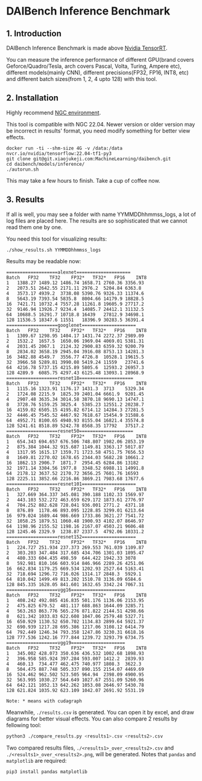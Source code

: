 # DAIBench Inference Benchmark

## 1. Introduction

DAIBench Inference Benchmark is made above [Nvidia TensorRT](https://developer.nvidia.com/tensorrt). 

You can measure the inference performance of different GPU(brand covers Geforce/Quadro/Tesla, arch covers Pascal, Volta, Turing, Ampere etc), different models(mainly CNN), different precisions(FP32, FP16, INT8, etc) and different batch sizes(from 1, 2, 4 upto 128) with this tool.

## 2. Installation

Highly recommend [NGC environment](https://catalog.ngc.nvidia.com/). 

This tool is compatible with NGC 22.04. Newer version or older version may be incorrect in results' format, you need modify something for better view effects.

```
docker run -ti --shm-size 4G -v /data:/data nvcr.io/nvidia/tensorflow:22.04-tf1-py3
git clone git@git.xiaojukeji.com:MachineLearning/daibench.git
cd daibench/models/inference/
./autorun.sh
```

This may take a few hours to finish. Take a cup of coffee now.

## 3. Results

If all is well, you may see a folder with name YYMMDDhhmmss_logs, a lot of log files are placed here. The results are so sophisticated that we cannot read them one by one.

You need this tool for visualizing results:

```
./show_results.sh YYMMDDhhmmss_logs
```

Results may be readable now:

```
===================alexnet====================
Batch	FP32	TF32	FP32*	TF32*	FP16	INT8
1	1388.27	1489.12	1486.74	1658.71	2760.36	3356.93
2	2073.51	2642.55	2171.11	2976.2	5204.84	6363.8
4	3573.17	4939.2	3738.08	5390.76	9326.33	11374.6
8	5643.19	7393.54	5835.8	8004.66	14179.9	18828.5
16	7421.71	10732.4	7557.28	11261.8	19605.9	27717.2
32	9146.94	13926.7	9234.4	14085.7	24412.1	31132.5
64	10688.5	16291.7	10718.8	16439	27812.9	34698.1
128	11536.5	18347.6	11551	18396.9	30283.5	36391.4
===================googlenet====================
Batch	FP32	TF32	FP32*	TF32*	FP16	INT8
1	1309.67	1298.95	1404.17	1431.74	2272.37	2989.09
2	1532.2	1657.5	1650.06	1969.04	4069.01	5381.31
4	2031.45	2067.1	2124.32	2900.83	6359.32	9200.79
8	2834.02	3658.19	2945.04	3916.08	8753.13	14281.3
16	3482.88	4549.7	3556.77	4726.8	10528.1	19615.5
32	3966.58	5289.81	3990.08	5419.24	11559	23741.6
64	4216.78	5737.15	4215.89	5805.6	12593.2	26957.3
128	4289.9	6085.75	4297.43	6125.48	13093.1	28968.9
===================resnet18====================
Batch	FP32	TF32	FP32*	TF32*	FP16	INT8
1	1115.16	1323.91	1176.17	1431.3	3713	5329.34
2	1724.08	2215.9	1825.39	2401.04	6661.9	9201.45
4	2907.48	3635.34	3014.58	3870.18	9690.13	14747.1
8	3728.76	5159.25	3825.4	5385.23	12551.2	20238.7
16	4159.02	6505.15	4195.82	6714.12	14284.3	27281.5
32	4446.45	7545.52	4467.92	7618.67	15454.9	31588.6
64	4952.71	8100.65	4940.93	8155.04	16821.4	35574.8
128	5241.61	8518.89	5242.78	8568.35	17792	37517.2
===================resnet50====================
Batch	FP32	TF32	FP32*	TF32*	FP16	INT8
1	654.343	694.657	676.506	748.807	1982.06	2853.19
2	875.384	1044.32	915.687	1149.81	3363.17	5017.87
4	1317.95	1615.17	1359.71	1723.58	4751.75	7656.53
8	1649.81	2270.02	1678.65	2344.03	5682.28	10661.2
16	1862.13	2906.7	1871.7	2954.45	6284.86	13182
32	1971.14	3304.56	1977.8	3348.52	6988.11	14991.8
64	2178.12	3637.52	2170.72	3656.25	7601.76	16593
128	2225.11	3852.66	2216.86	3869.21	7983.68	17677.6
===================resnet101====================
Batch	FP32	TF32	FP32*	TF32*	FP16	INT8
1	327.669	364.337	345.081	390.188	1102.33	1569.97
2	443.103	532.272	463.659	629.172	1873.61	2776.97
4	704.252	882.628	728.041	936.001	2771.2	4371.18
8	876.89	1178.46	893.095	1228.85	3299.01	6213.64
16	979.024	1689.44	986.669	1733.86	3621.27	7541.72
32	1058.25	1879.51	1060.48	1900.93	4102.07	8646.97
64	1198.96	2155.52	1198.16	2167.07	4503.21	9606.48
128	1245.46	2329.9	1238.87	2337.5	4792.06	10331.2
===================resnet152====================
Batch	FP32	TF32	FP32*	TF32*	FP16	INT8
1	224.727	251.934	237.373	269.553	761.039	1109.87
2	303.203	347.484	317.685	434.706	1301.03	1895.47
4	480.333	604.435	498.59	644.422	1942.33	3078
8	592.981	810.166	603.914	846.966	2289.26	4251.06
16	662.834	1179.25	669.534	1202.93	2527.64	5163.41
32	718.694	1296.72	716.026	1314.17	2848.3	5929.1
64	810.042	1499.49	813.202	1510.78	3136.09	6584.6
128	845.335	1628.05	841.601	1632.65	3342.24	7067.31
===================vgg16====================
Batch	FP32	TF32	FP32*	TF32*	FP16	INT8
1	408.242	492.085	416.835	501.176	1136.06	2153.95
2	475.825	679.52	481.117	688.863	1644.09	3285.71
4	563.263	863.776	565.276	871.822	2144.51	4298.66
8	621.342	1033.83	622.608	1047.06	2579.48	5327.71
16	650.929	1130.52	650.702	1134.83	2899.64	5921.37
32	690.939	1217.28	695.386	1217.06	3108.12	6414.79
64	792.449	1246.34	793.358	1247.86	3230.31	6618.16
128	777.536	1242.16	777.844	1239.72	3293.79	6734.75
===================vgg19====================
Batch	FP32	TF32	FP32*	TF32*	FP16	INT8
1	345.002	428.073	350.636	436.532	1002.68	1898.93
2	396.958	585.924	397.284	593.007	1412.2	2839.93
4	460.13	734.477	462.475	740.977	1808.3	3622.3
8	504.475	887.748	505.337	890.155	2154.07	4469.69
16	524.462	962.502	523.505	964.94	2398.09	4900.95
32	563.995	1030.27	564.649	1027.67	2551.09	5260.96
64	642.121	1052.13	642.262	1053.08	2646.97	5430.78
128	621.824	1035.92	623.109	1042.07	2691.92	5531.19

Note: * means with cudagraph
```

Meanwhile, `./results.csv` is generated. You can open it by excel, and draw diagrams for better visual effects. You can also compare 2 results by fellowing tool:

```sh
python3 ./compare_results.py <results1>.csv <results2>.csv
```

Two compared results files, `./<results1>_over_<results2>.csv` and `./<results1>_over_<results2>.png`, will be generated. Notes that `pandas` and `matplotlib` are required:

```sh
pip3 install pandas matplotlib
```

